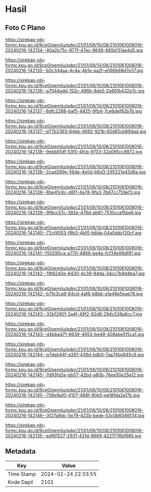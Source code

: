 # Hasil

## Foto C Plano

https://sirekap-obj-formc.kpu.go.id/9ce0/pemilu/pdpr/21/01/06/10/08/2101061008016-20240216-142134--80a2b75c-977f-47ec-9649-685bf31ae4d5.jpg

https://sirekap-obj-formc.kpu.go.id/9ce0/pemilu/pdpr/21/01/06/10/08/2101061008016-20240216-142135--b0c344aa-4c4a-4b1e-aa2f-e096b68d7e37.jpg

https://sirekap-obj-formc.kpu.go.id/9ce0/pemilu/pdpr/21/01/06/10/08/2101061008016-20240216-142136--a7044add-152c-496b-8de5-2e891b432e7c.jpg

https://sirekap-obj-formc.kpu.go.id/9ce0/pemilu/pdpr/21/01/06/10/08/2101061008016-20240216-142137--6dfc2288-baf5-4425-9fb4-7ce6def82b7b.jpg

https://sirekap-obj-formc.kpu.go.id/9ce0/pemilu/pdpr/21/01/06/10/08/2101061008016-20240216-142137--d77b2363-64eb-4692-921b-92d85cb894ad.jpg

https://sirekap-obj-formc.kpu.go.id/9ce0/pemilu/pdpr/21/01/06/10/08/2101061008016-20240216-142138--9ebb81df-53f0-4fcb-9703-32a095cc8972.jpg

https://sirekap-obj-formc.kpu.go.id/9ce0/pemilu/pdpr/21/01/06/10/08/2101061008016-20240216-142138--2cad269e-56de-4e0d-b6d3-295221e43d8a.jpg

https://sirekap-obj-formc.kpu.go.id/9ce0/pemilu/pdpr/21/01/06/10/08/2101061008016-20240216-142139--8be41c6c-d6f1-4a78-9fa3-7b67cc759ef3.jpg

https://sirekap-obj-formc.kpu.go.id/9ce0/pemilu/pdpr/21/01/06/10/08/2101061008016-20240216-142139--9f6cc57c-392e-476d-ab61-7510ccaf5be6.jpg

https://sirekap-obj-formc.kpu.go.id/9ce0/pemilu/pdpr/21/01/06/10/08/2101061008016-20240216-142140--72cf4553-f9b3-4bf0-b6da-04a0ddcf20cf.jpg

https://sirekap-obj-formc.kpu.go.id/9ce0/pemilu/pdpr/21/01/06/10/08/2101061008016-20240216-142141--f50290ca-a770-4868-be4a-fcf34e99df91.jpg

https://sirekap-obj-formc.kpu.go.id/9ce0/pemilu/pdpr/21/01/06/10/08/2101061008016-20240216-142142--19f4240e-8430-4c39-84da-34cc7b9d4ba7.jpg

https://sirekap-obj-formc.kpu.go.id/9ce0/pemilu/pdpr/21/01/06/10/08/2101061008016-20240216-142142--b7fe3ca9-84cd-4af6-b8bb-e1e46e5eae78.jpg

https://sirekap-obj-formc.kpu.go.id/9ce0/pemilu/pdpr/21/01/06/10/08/2101061008016-20240216-142143--32b12901-2a4f-49f2-92d8-294c538a6cc7.jpg

https://sirekap-obj-formc.kpu.go.id/9ce0/pemilu/pdpr/21/01/06/10/08/2101061008016-20240216-142143--d4bbad71-6639-4653-be48-408abe5f5ca1.jpg

https://sirekap-obj-formc.kpu.go.id/9ce0/pemilu/pdpr/21/01/06/10/08/2101061008016-20240216-142144--a7deb44f-e261-439d-bdb0-7aa74be845c9.jpg

https://sirekap-obj-formc.kpu.go.id/9ce0/pemilu/pdpr/21/01/06/10/08/2101061008016-20240216-142145--7d93fd2e-bb57-42bd-a80b-76ee50e25e12.jpg

https://sirekap-obj-formc.kpu.go.id/9ce0/pemilu/pdpr/21/01/06/10/08/2101061008016-20240216-142145--708e9a10-4107-488f-80e5-ee18fda2a17b.jpg

https://sirekap-obj-formc.kpu.go.id/9ce0/pemilu/pdpr/21/01/06/10/08/2101061008016-20240216-142146--3f27a9dc-5e79-422b-bede-53c0b6046f34.jpg

https://sirekap-obj-formc.kpu.go.id/9ce0/pemilu/pdpr/21/01/06/10/08/2101061008016-20240216-142135--edf81527-2931-431d-8669-4221776bf985.jpg


## Metadata

| Key        | Value               |
| ---------- | ------------------- |
| Time Stamp | 2024-02-24 22:33:55 |
| Kode Dapil | 2101                |




